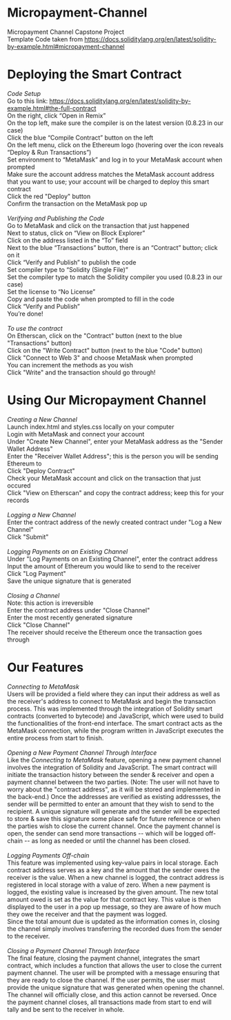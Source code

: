 # Micropayment-Channel
Micropayment Channel Capstone Project <br>
Template Code taken from https://docs.soliditylang.org/en/latest/solidity-by-example.html#micropayment-channel

# Deploying the Smart Contract
*Code Setup* <br>
Go to this link: https://docs.soliditylang.org/en/latest/solidity-by-example.html#the-full-contract <br>
On the right, click “Open in Remix” <br>
On the top left, make sure the compiler is on the latest version (0.8.23 in our case) <br>
Click the blue “Compile Contract” button on the left <br>
On the left menu, click on the Ethereum logo (hovering over the icon reveals “Deploy & Run Transactions”) <br>
Set environment to “MetaMask” and log in to your MetaMask account when prompted <br>
Make sure the account address matches the MetaMask account address that you want to use; your account will be charged to deploy this smart contract <br>
Click the red "Deploy" button <br>
Confirm the transaction on the MetaMask pop up <br>
<br>
*Verifying and Publishing the Code* <br>
Go to MetaMask and click on the transaction that just happened <br>
Next to status, click on “View on Block Explorer” <br>
Click on the address listed in the “To” field <br>
Next to the blue “Transactions” button, there is an “Contract” button; click on it <br>
Click “Verify and Publish” to publish the code <br>
Set compiler type to “Solidity (Single File)” <br>
Set the compiler type to match the Solidity compiler you used (0.8.23 in our case) <br>
Set the license to “No License” <br>
Copy and paste the code when prompted to fill in the code <br>
Click “Verify and Publish” <br>
You’re done! <br>
<br>
*To use the contract* <br>
On Etherscan, click on the "Contract" button (next to the blue "Transactions" button) <br>
Click on the "Write Contract" button (next to the blue "Code" button) <br>
Click "Connect to Web 3" and choose MetaMask when prompted <br>
You can increment the methods as you wish <br>
Click "Write" and the transaction should go through!

# Using Our Micropayment Channel
*Creating a New Channel* <br>
Launch index.html and styles.css locally on your computer <br>
Login with MetaMask and connect your account <br>
Under "Create New Channel", enter your MetaMask address as the "Sender Wallet Address" <br>
Enter the "Receiver Wallet Address"; this is the person you will be sending Ethereum to <br>
Click "Deploy Contract" <br>
Check your MetaMask account and click on the transaction that just occured <br>
Click "View on Etherscan" and copy the contract address; keep this for your records <br>
<br>
*Logging a New Channel*<br>
Enter the contract address of the newly created contract under "Log a New Channel" <br>
Click "Submit"<br>
<br>
*Logging Payments on an Existing Channel* <br>
Under "Log Payments on an Existing Channel", enter the contract address <br>
Input the amount of Ethereum you would like to send to the receiver <br>
Click "Log Payment" <br>
Save the unique signature that is generated <br>
<br>
*Closing a Channel*<br>
Note: this action is irreversible <br>
Enter the contract address under "Close Channel" <br>
Enter the most recently generated signature <br>
Click "Close Channel" <br>
The receiver should receive the Ethereum once the transaction goes through <br>

# Our Features
*Connecting to MetaMask* <br>
Users will be provided a field where they can input their address as well as the receiver's address to connect to MetaMask and begin the transaction process. This was implemented through the integration of Solidity smart contracts (converted to bytecode) and JavaScript, which were used to build the functionalities of the front-end interface. The smart contract acts as the MetaMask connection, while the program written in JavaScript executes the entire process from start to finish. 
<br>
<br>
*Opening a New Payment Channel Through Interface* <br>
Like the *Connecting to MetaMask* feature, opening a new payment channel involves the integration of Solidity and JavaScript. The smart contract will initiate the transaction history between the sender & receiver and open a payment channel between the two parties. (Note: The user will not have to worry about the "contract address", as it will be stored and implemented in the back-end.) Once the addresses are verified as existing addressses, the sender will be permitted to enter an amount that they wish to send to the recipient. A unique signature will generate and the sender will be expected to store & save this signature some place safe for future reference or when the parties wish to close the current channel. Once the payment channel is open, the sender can send more transactions -- which will be logged off-chain -- as long as needed or until the channel has been closed.
<br>
<br>
*Logging Payments Off-chain* <br>
This feature was implemented using key-value pairs in local storage. Each contract address serves as a key and the amount that the sender owes the receiver is the value. When a new channel is logged, the contract address is registered in local storage with a value of zero. When a new payment is logged, the existing value is increased by the given amount. The new total amount owed is set as the value for that contract key. This value is then displayed to the user in a pop up message, so they are aware of how much they owe the receiver and that the payment was logged. <br>
Since the total amount due is updated as the information comes in, closing the channel simply involves transferring the recorded dues from the sender to the receiver.   
<br>
*Closing a Payment Channel Through Interface* <br>
The final feature, closing the payment channel, integrates the smart contract, which includes a function that allows the user to close the current payment channel. The user will be prompted with a message ensuring that they are ready to close the channel. If the user permits, the user must provide the unique signature that was generated when opening the channel. The channel will officially close, and this action cannot be reversed. Once the payment channel closes, all transactions made from start to end will tally and be sent to the receiver in whole.
<br>
